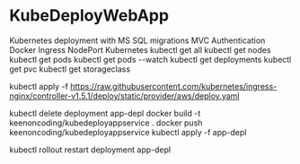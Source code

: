 # KubeDeployWebApp
Kubernetes deployment with MS SQL migrations MVC Authentication Docker Ingress NodePort 
Kubernetes
kubectl get all
kubectl get nodes
kubectl get pods
kubectl get pods --watch
kubectl get deployments
kubectl get pvc
kubectl get storageclass

kubectl apply -f https://raw.githubusercontent.com/kubernetes/ingress-nginx/controller-v1.5.1/deploy/static/provider/aws/deploy.yaml

kubectl delete deployment app-depl
docker build -t keenoncoding/kubedeployappservice .
docker push keenoncoding/kubedeployappservice
kubectl apply -f app-depl

kubectl rollout restart deployment app-depl


